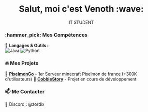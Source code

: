 <h1 align="center">Salut, moi c'est Venoth :wave:</h1>

<p align="center">
  IT STUDENT 
</p>


### :hammer_pick: Mes Compétences
:pushpin: **Langages & Outils :**  
![Java](https://img.shields.io/badge/-Java-007396?logo=java&logoColor=white)
![Python](https://img.shields.io/badge/-Python-3776AB?logo=python&logoColor=white)

### :fire: Mes Projets
:rocket: **[PixelmonGo](https://pixelmongo.fr)** - 1er Serveur minecraft Pixelmon de france (+300K d'utilisateurs)
:satellite: **[CobbleStory](https://cobblestory.fr)** - Projet en cours de développement 


### :mailbox: Me Contacter
:speech_balloon: Discord : @zordix


